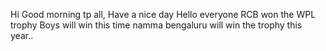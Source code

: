 Hi Good morning tp all, Have a nice day
Hello everyone
RCB won the WPL trophy
Boys will win this time
namma bengaluru will win the trophy this year..
